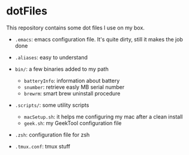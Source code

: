 dotFiles
========

This repository contains some dot files I use on my box.

* `.emacs`: emacs configuration file. It's quite dirty, still it makes the job done

* `.aliases`: easy to understand

* `bin/`: a few binaries added to my path
  * `batteryInfo`: information about battery
  * `snumber`: retrieve easly MB serial number
  * `brewrm`: smart brew uninstall procedure

* `.scripts/`: some utility scripts
  * `macSetup.sh`: it helps me configuring my mac after a clean install
  * `geek.sh`: my GeekTool configuration file

* `.zsh`: configuration file for zsh

* `.tmux.conf`: tmux stuff
